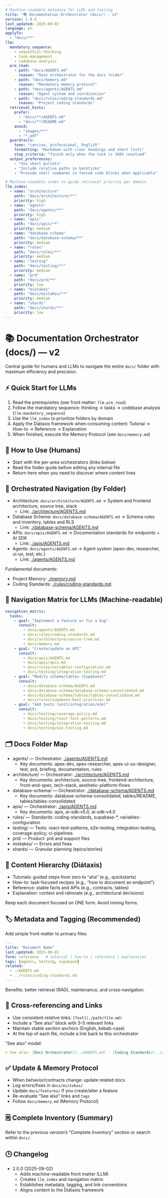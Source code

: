 ```yaml
---
# Machine-readable metadata for LLMs and tooling
title: "📚 Documentation Orchestrator (docs/) — v2"
version: 2.0.0
last_updated: 2025-09-02
language: en
applyTo:
  - "docs/**"
llm:
  mandatory_sequence:
    - sequential-thinking
    - task-management
    - codebase-analysis
  pre_read:
    - path: "docs/AGENTS.md"
      reason: "Root orchestrator for the docs folder"
    - path: "docs/memory.md"
      reason: "Mandatory memory protocol"
    - path: "docs/agents/AGENTS.md"
      reason: "Agent system and coordination"
    - path: "docs/rules/coding-standards.md"
      reason: "Project coding standards"
  retrieval_hints:
    prefer:
      - "docs/**/AGENTS.md"
      - "docs/**/README.md"
    avoid:
      - "images/**"
      - "*.pdf"
  guardrails:
    tone: "concise, professional, English"
    formatting: "Markdown with clear headings and short lists"
    stop_criteria: "finish only when the task is 100% resolved"
  output_preferences:
    - "Use short bullets"
    - "Include relative paths in backticks"
    - "Provide shell commands in fenced code blocks when applicable"

# Machine-readable index to guide retrieval priority per domain
llm_index:
  - name: "architecture"
    path: "docs/architecture/**"
    priority: high
  - name: "agents"
    path: "docs/agents/**"
    priority: high
  - name: "apis"
    path: "docs/apis/**"
    priority: medium
  - name: "database-schema"
    path: "docs/database-schema/**"
    priority: medium
  - name: "rules"
    path: "docs/rules/**"
    priority: medium
  - name: "testing"
    path: "docs/testing/**"
    priority: medium
  - name: "prd"
    path: "docs/prd/**"
    priority: low
  - name: "mistakes"
    path: "docs/mistakes/**"
    priority: medium
  - name: "shards"
    path: "docs/shards/**"
    priority: low
---
```


# 📚 Documentation Orchestrator (docs/) — v2

Central guide for humans and LLMs to navigate the entire `docs/` folder with maximum efficiency and precision.

## ⚡ Quick Start for LLMs

1. Read the prerequisites (see front matter: `llm.pre_read`)
2. Follow the mandatory sequence: thinking → tasks → codebase analysis (`llm.mandatory_sequence`)
3. Use the `llm_index` to prioritize folders by domain
4. Apply the Diátaxis framework when consuming content: Tutorial → How-to → Reference → Explanation
5. When finished, execute the Memory Protocol (see `docs/memory.md`)

## 🔎 How to Use (Humans)

- Start with the per-area orchestrators (links below)
- Read the folder guide before editing any internal file
- Return here when you need to discover where content lives

## 🧭 Orchestrated Navigation (by Folder)

- Architecture: `docs/architecture/AGENTS.md` → System and frontend architecture, source tree, stack
  - Link: [./architecture/AGENTS.md](./architecture/AGENTS.md)
- Database Schema: `docs/database-schema/AGENTS.md` → Schema rules and inventory, tables and RLS
  - Link: [./database-schema/AGENTS.md](./database-schema/AGENTS.md)
- APIs: `docs/apis/AGENTS.md` → Documentation standards for endpoints + AI SDK
  - Link: [./apis/AGENTS.md](./apis/AGENTS.md)
- Agents: `docs/agents/AGENTS.md` → Agent system (apex-dev, researcher, ui-ux, test, etc.)
  - Link: [./agents/AGENTS.md](./agents/AGENTS.md)

Fundamental documents:

- Project Memory: [./memory.md](./memory.md)
- Coding Standards: [./rules/coding-standards.md](./rules/coding-standards.md)

## 🧭 Navigation Matrix for LLMs (Machine-readable)

```yaml
navigation_matrix:
  tasks:
    - goal: "Implement a feature or fix a bug"
      consult:
        - docs/agents/AGENTS.md
        - docs/rules/coding-standards.md
        - docs/architecture/source-tree.md
        - docs/memory.md
    - goal: "Create/update an API"
      consult:
        - docs/apis/AGENTS.md
        - docs/apis/apis.md
        - docs/rules/variables-configuration.md
        - docs/testing/integration-testing.md
    - goal: "Modify schema/tables (Supabase)"
      consult:
        - docs/database-schema/AGENTS.md
        - docs/database-schema/database-schema-consolidated.md
        - docs/database-schema/tables/tables-consolidated.md
        - docs/rules/supabase-best-practices.md
    - goal: "Add tests (unit/integration/e2e)"
      consult:
        - docs/testing/coverage-policy.md
        - docs/testing/react-test-patterns.md
        - docs/testing/integration-testing.md
        - docs/testing/e2e-testing.md
```

## 🗂️ Docs Folder Map

- agents/ — Orchestrator: [./agents/AGENTS.md](./agents/AGENTS.md)
  - Key documents: apex-dev, apex-researcher, apex-ui-ux-designer, test, prd, briefing, documentation, rules
- architecture/ — Orchestrator: [./architecture/AGENTS.md](./architecture/AGENTS.md)
  - Key documents: architecture, source-tree, frontend-architecture, front-end-spec, tech-stack, aesthetic-platform-flows
- database-schema/ — Orchestrator: [./database-schema/AGENTS.md](./database-schema/AGENTS.md)
  - Key documents: database-schema-consolidated, tables/README, tables/tables-consolidated
- apis/ — Orchestrator: [./apis/AGENTS.md](./apis/AGENTS.md)
  - Key documents: apis, ai-sdk-v5.0, ai-sdk-v4.0
- rules/ — Standards: coding-standards, supabase-*, variables-configuration
- testing/ — Tests: react-test-patterns, e2e-testing, integration-testing, coverage-policy, ci-pipelines
- prd/ — Product: prd and support files
- mistakes/ — Errors and fixes
- shards/ — Granular planning (epics/stories)

## 🧱 Content Hierarchy (Diátaxis)

- Tutorials: guided steps from zero to “aha” (e.g., quickstarts)
- How-to: task-focused recipes (e.g., “how to document an endpoint”)
- Reference: stable facts and APIs (e.g., contracts, tables)
- Explanation: context and rationale (e.g., architectural decisions)

Keep each document focused on ONE form. Avoid mixing forms.

## 🏷️ Metadata and Tagging (Recommended)

Add simple front matter to primary files:

```yaml
---
title: "Document Name"
last_updated: 2025-09-02
form: reference   # tutorial | how-to | reference | explanation
tags: [agents, testing, supabase]
related:
  - ./AGENTS.md
  - ../rules/coding-standards.md
---
```

Benefits: better retrieval (RAG), maintenance, and cross-navigation.

## 🔗 Cross-referencing and Links

- Use consistent relative links: `[Text](./path/file.md)`
- Include a “See also” block with 3–5 relevant links
- Maintain stable section anchors (English, kebab-case)
- At the top of each file, include a link back to this orchestrator

“See also” model:

```markdown
> See also: [Docs Orchestrator](../AGENTS.md) · [Coding Standards](../rules/coding-standards.md) · [Memory](../memory.md)
```

## ✅ Update & Memory Protocol

- When behavior/contracts change: update related docs
- Log errors/fixes in `docs/mistakes/`
- Update `docs/features/` if you create/alter a feature
- Re-evaluate “See also” links and `tags`
- Follow `docs/memory.md` (Memory Protocol)

## 🗒️ Complete Inventory (Summary)

Refer to the previous version’s “Complete Inventory” section or search within `docs/`.

## 🕒 Changelog

- 2.0.0 (2025-09-02)
  - Adds machine-readable front matter (LLM)
  - Creates `llm_index` and navigation matrix
  - Establishes metadata, tagging, and link conventions
  - Aligns content to the Diátaxis framework
